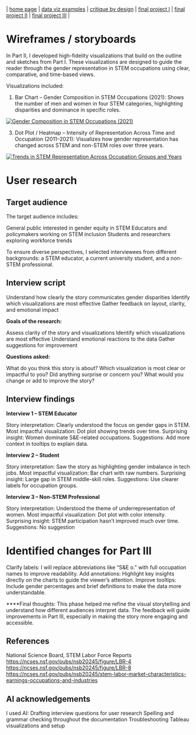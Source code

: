 | [home page](https://cmustudent.github.io/tswd-portfolio-templates/) | [data viz examples](dataviz-examples) | [critique by design](critique-by-design) | [final project I](final-project-part-one) | [final project II](final-project-part-two) | [final project III](final-project-part-three) |

# Wireframes / storyboards
In Part II, I developed high-fidelity visualizations that build on the outline and sketches from Part I. These visualizations are designed to guide the reader through the gender representation in STEM occupations using clear, comparative, and time-based views.

Visualizations included:
1. Bar Chart – Gender Composition in STEM Occupations (2021):
Shows the number of men and women in four STEM categories, highlighting disparities and dominance in specific roles.

<div class='tableauPlaceholder' id='viz1759457964282' style='position: relative'><noscript><a href='#'><img alt='Gender Composition in STEM Occupations (2021) ' src='https:&#47;&#47;public.tableau.com&#47;static&#47;images&#47;Pa&#47;PartIIVisualization1&#47;Sheet2&#47;1_rss.png' style='border: none' /></a></noscript><object class='tableauViz'  style='display:none;'><param name='host_url' value='https%3A%2F%2Fpublic.tableau.com%2F' /> <param name='embed_code_version' value='3' /> <param name='site_root' value='' /><param name='name' value='PartIIVisualization1&#47;Sheet2' /><param name='tabs' value='no' /><param name='toolbar' value='yes' /><param name='static_image' value='https:&#47;&#47;public.tableau.com&#47;static&#47;images&#47;Pa&#47;PartIIVisualization1&#47;Sheet2&#47;1.png' /> <param name='animate_transition' value='yes' /><param name='display_static_image' value='yes' /><param name='display_spinner' value='yes' /><param name='display_overlay' value='yes' /><param name='display_count' value='yes' /><param name='language' value='en-US' /><param name='filter' value='publish=yes' /></object></div>                <script type='text/javascript'>   
  var divElement = document.getElementById('viz1759457964282');                    
  var vizElement = divElement.getElementsByTagName('object')[0];                    
  vizElement.style.width='100%';vizElement.style.height=(divElement.offsetWidth*0.75)+'px';                    
  var scriptElement = document.createElement('script');                    
  scriptElement.src = 'https://public.tableau.com/javascripts/api/viz_v1.js';                    
  vizElement.parentNode.insertBefore(scriptElement, vizElement);                
</script>

3. Dot Plot / Heatmap – Intensity of Representation Across Time and Occupation (2011–2021):
Visualizes how gender representation has changed across STEM and non-STEM roles over three years.

<div class='tableauPlaceholder' id='viz1759458058401' style='position: relative'><noscript><a href='#'><img alt='Trends in STEM Representation Across Occupation Groups and Years ' src='https:&#47;&#47;public.tableau.com&#47;static&#47;images&#47;Pa&#47;PartIIVisualization2&#47;Sheet1&#47;1_rss.png' style='border: none' /></a></noscript><object class='tableauViz'  style='display:none;'><param name='host_url' value='https%3A%2F%2Fpublic.tableau.com%2F' /> <param name='embed_code_version' value='3' /> <param name='site_root' value='' /><param name='name' value='PartIIVisualization2&#47;Sheet1' /><param name='tabs' value='no' /><param name='toolbar' value='yes' /><param name='static_image' value='https:&#47;&#47;public.tableau.com&#47;static&#47;images&#47;Pa&#47;PartIIVisualization2&#47;Sheet1&#47;1.png' /> <param name='animate_transition' value='yes' /><param name='display_static_image' value='yes' /><param name='display_spinner' value='yes' /><param name='display_overlay' value='yes' /><param name='display_count' value='yes' /><param name='language' value='en-US' /><param name='filter' value='publish=yes' /></object></div>                <script type='text/javascript'>                    
  var divElement = document.getElementById('viz1759458058401');                    
  var vizElement = divElement.getElementsByTagName('object')[0];                    
  vizElement.style.width='100%';vizElement.style.height=(divElement.offsetWidth*0.75)+'px';                    
  var scriptElement = document.createElement('script');                    
  scriptElement.src = 'https://public.tableau.com/javascripts/api/viz_v1.js';                    
  vizElement.parentNode.insertBefore(scriptElement, vizElement);                
</script>

# User research 

## Target audience
The target audience includes:

General public interested in gender equity in STEM
Educators and policymakers working on STEM inclusion
Students and researchers exploring workforce trends

To ensure diverse perspectives, I selected interviewees from different backgrounds: a STEM educator, a current university student, and a non-STEM professional.


## Interview script

Understand how clearly the story communicates gender disparities
Identify which visualizations are most effective
Gather feedback on layout, clarity, and emotional impact


**Goals of the research:**

Assess clarity of the story and visualizations
Identify which visualizations are most effective
Understand emotional reactions to the data
Gather suggestions for improvement

**Questions asked:**

What do you think this story is about?
Which visualization is most clear or impactful to you?
Did anything surprise or concern you?
What would you change or add to improve the story?



## Interview findings
**Interview 1 – STEM Educator**

Story interpretation: Clearly understood the focus on gender gaps in STEM.
Most impactful visualization: Dot plot showing trends over time.
Surprising insight: Women dominate S&E-related occupations.
Suggestions: Add more context in tooltips to explain data.

**Interview 2 –  Student**

Story interpretation: Saw the story as highlighting gender imbalance in tech jobs.
Most impactful visualization: Bar chart with raw numbers.
Surprising insight: Large gap in STEM middle-skill roles.
Suggestions: Use clearer labels for occupation groups.

**Interview 3 – Non-STEM Professional**

Story interpretation: Understood the theme of underrepresentation of women.
Most impactful visualization: Dot plot with color intensity.
Surprising insight: STEM participation hasn’t improved much over time.
Suggestions: No suggestion 




# Identified changes for Part III
Clarify labels: I will replace abbreviations like “S&E o.” with full occupation names to improve readability.
Add annotations: Highlight key insights directly on the charts to guide the viewer’s attention.
Improve tooltips: Include gender percentages and brief definitions to make the data more understandable.

****Final thoughts:
This phase helped me refine the visual storytelling and understand how different audiences interpret data. The feedback will guide improvements in Part III, especially in making the story more engaging and accessible. 



## References
National Science Board, STEM Labor Force Reports
https://ncses.nsf.gov/pubs/nsb20245/figure/LBR-4
https://ncses.nsf.gov/pubs/nsb20245/figure/LBR-8
https://ncses.nsf.gov/pubs/nsb20245/stem-labor-market-characteristics-earnings-occupations-and-industries


## AI acknowledgements
I used AI: 
Drafting interview questions for user research
Spelling and grammar checking throughout the documentation
Troubleshooting Tableau visualizations and setup
